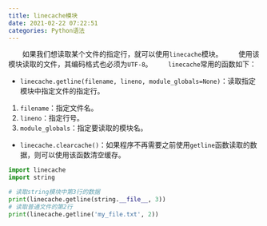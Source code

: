 ```yaml
---
title: linecache模块
date: 2021-02-22 07:22:51
categories: Python语法
---
```

&emsp;&emsp;如果我们想读取某个文件的指定行，就可以使用`linecache`模块。<!--more-->
&emsp;&emsp;使用该模块读取的文件，其编码格式也必须为`UTF-8`。
&emsp;&emsp;`linecache`常用的函数如下：

- `linecache.getline(filename, lineno, module_globals=None)`：读取指定模块中指定文件的指定行。

1. `filename`：指定文件名。
2. `lineno`：指定行号。
3. `module_globals`：指定要读取的模块名。

- `linecache.clearcache()`：如果程序不再需要之前使用`getline`函数读取的数据，则可以使用该函数清空缓存。

``` python
import linecache
import string

# 读取string模块中第3行的数据
print(linecache.getline(string.__file__, 3))
# 读取普通文件的第2行
print(linecache.getline('my_file.txt', 2))
```